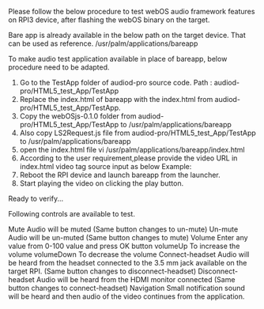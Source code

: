 Please follow the below procedure to test webOS audio framework features on RPI3 device, after flashing the webOS binary on the target.

Bare app is already available in the below path on the target device. That can be used as reference.
/usr/palm/applications/bareapp

To make audio test application available in place of bareapp, below procedure need to be adapted.

1) Go to the TestApp folder of audiod-pro source code.
   Path : audiod-pro/HTML5_test_App/TestApp
2) Replace the index.html of bareapp with the index.html from audiod-pro/HTML5_test_App/TestApp.
3) Copy the webOSjs-0.1.0 folder from audiod-pro/HTML5_test_App/TestApp to /usr/palm/applications/bareapp
4) Also copy LS2Request.js file from audiod-pro/HTML5_test_App/TestApp to /usr/palm/applications/bareapp
5) open the index.html file
    vi /usr/palm/applications/bareapp/index.html
6) According to the user requirement,please provide the video URL in index.html video tag source input as below
   <source src="Please give URL" type="video/mp4">
   Example:<source src="http://10.195.252.40/media_content/videos/tears_of_steel_1080p.mp4" type="video/mp4">
7) Reboot the RPI device and launch bareapp from the launcher.
8) Start playing the video on clicking the play button.

Ready to verify...

Following controls are available to test.

Mute                      Audio will be muted
                          (Same button changes to un-mute)
Un-mute                   Audio will be un-muted
                          (Same button changes to mute)
Volume                    Enter any value from 0-100 value and press OK button
volumeUp                  To increase the volume
volumeDown                To decrease the volume
Connect-headset           Audio will be heard from the headset connected to the
                          3.5 mm jack available on the target RPI.
                          (Same button changes to disconnect-headset)
Disconnect-headset        Audio will be heard from the HDMI monitor connected
                          (Same button changes to connect-headset)
Navigation                Small notification sound will be heard and then audio
                          of the video continues from the application.
